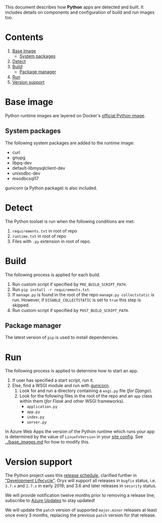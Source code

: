 This document describes how **Python** apps are detected and built. It includes
details on components and configuration of build and run images too.

# Contents

1. [Base Image](#base-image)
    * [System packages](#system-packages)
1. [Detect](#detect)
1. [Build](#build)
    * [Package manager](#package-manager)
1. [Run](#run)
1. [Version support](#version-support)

# Base image

Python runtime images are layered on Docker's [official Python
image](https://github.com/docker-library/python).

## System packages

The following system packages are added to the runtime image:

* curl
* gnupg
* libpq-dev
* default-libmysqlclient-dev
* unixodbc-dev
* msodbcsql17

gunicorn (a Python package) is also included.

# Detect

The Python toolset is run when the following conditions are met:

1. `requirements.txt` in root of repo
1. `runtime.txt` in root of repo
1. Files with `.py` extension in root of repo.

# Build

The following process is applied for each build.

1. Run custom script if specified by `PRE_BUILD_SCRIPT_PATH`.
1. Run `pip install -r requirements.txt`.
1. If `manage.py` is found in the root of the repo `manage.py collectstatic` is run. However,
   if `DISABLE_COLLECTSTATIC` is set to `true` this step is skipped.
1. Run custom script if specified by `POST_BUILD_SCRIPT_PATH`.

## Package manager

The latest version of `pip` is used to install dependencies.

# Run

The following process is applied to determine how to start an app.

1. If user has specified a start script, run it.
1. Else, find a WSGI module and run with [gunicorn][].
    1. Look for and run a directory containing a `wsgi.py` file (*for Django*).
    1. Look for the following files in the root of the repo and an `app` class within them (*for Flask* and other WSGI frameworks).
        * `application.py`
        * `app.py`
        * `index.py`
        * `server.py`

In Azure Web Apps the version of the Python runtime which runs your app is
determined by the value of `LinuxFxVersion` in your [site config][]. See
[../base\_images.md](../base_images.md#azure-web-apps-runtimes-and-versions)
for how to modify this.

[gunicorn]: https://gunicorn.org/
[site config]: https://docs.microsoft.com/en-us/rest/api/appservice/webapps/get#siteconfig

# Version support

The Python project uses this [release schedule][], clarified further in
["Development Lifecycle"][]. Oryx will support all releases in `bugfix`
status, i.e. `3.7.x` and `2.7.x` in early 2019; and 3.6 and later releases in
`security` status.

We will provide notification twelve months prior to removing a release line;
subscribe to [Azure Updates][] to stay updated!

We will update the `patch` version of supported `major.minor` releases at
least once every 3 months, replacing the previous `patch` version for that
release.

[release schedule]: https://devguide.python.org/#status-of-python-branches
["Development Lifecycle"]: https://devguide.python.org/devcycle/#devcycle
[Azure Updates]: https://azure.microsoft.com/updates/
